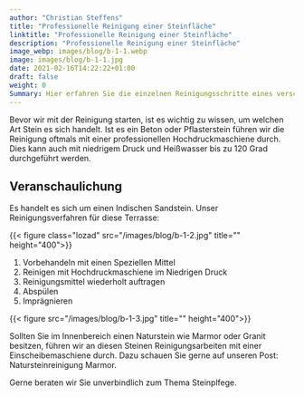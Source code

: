 ```yaml
---
author: "Christian Steffens"
title: "Professionelle Reinigung einer Steinfläche"
linktitle: "Professionelle Reinigung einer Steinfläche"
description: "Professionelle Reinigung einer Steinfläche"
image_webp: images/blog/b-1-1.webp
image: images/blog/b-1-1.jpg
date: 2021-02-16T14:22:22+01:00
draft: false
weight: 0
Summary: Hier erfahren Sie die einzelnen Reinigungsschritte eines verschmutzten indischen Sandsteins.
---
```



Bevor wir mit der Reinigung starten, ist es wichtig zu wissen, um welchen Art Stein es sich handelt. Ist es ein Beton oder Pflasterstein führen wir die Reinigung oftmals mit einer professionellen Hochdruckmaschiene durch. Dies kann auch mit niedrigem Druck und Heißwasser bis zu 120 Grad durchgeführt werden.

## Veranschaulichung

Es handelt es sich um einen Indischen Sandstein.
Unser Reinigungsverfahren für diese Terrasse:

{{< figure class="lozad" src="/images/blog/b-1-2.jpg" title="" height="400">}}

1. Vorbehandeln mit einen Speziellen Mittel
2. Reinigen mit Hochdruckmaschiene im Niedrigen Druck
3. Reinigungsmittel wiederholt auftragen
4. Abspülen
5. Imprägnieren

{{< figure src="/images/blog/b-1-3.jpg" title="" height="400">}}

Sollten Sie im Innenbereich einen Naturstein wie Marmor oder Granit besitzen, führen wir an diesen Steinen Reinigungsarbeiten mit einer Einscheibemaschiene durch. Dazu schauen Sie gerne auf unseren Post: Natursteinreinigung Marmor.

Gerne beraten wir Sie unverbindlich zum Thema Steinplfege.

